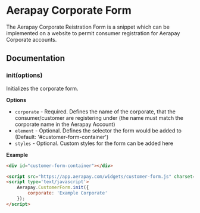 # Aerapay Corporate Form

The Aerapay Corporate Reistration Form is a snippet which can be implemented on a website to permit consumer registration for Aerapay Corporate accounts.

## Documentation

### init(options)

Initializes the corporate form.

__Options__

* `corporate` - Required. Defines the name of the corporate, that the consumer/customer are registering under (the name must match the corporate name in the Aerapay Account)
* `element` - Optional. Defines the selector the form would be added to (Default: '#customer-form-container')
* `styles` - Optional. Custom styles for the form can be added here

__Example__

```html
<div id="customer-form-container"></div>

<script src="https://app.aerapay.com/widgets/customer-form.js" charset="utf-8"></script>
<script type='text/javascript'>
    Aerapay.CustomerForm.init({
        corporate: 'Example Corporate'
    });
</script>
```
